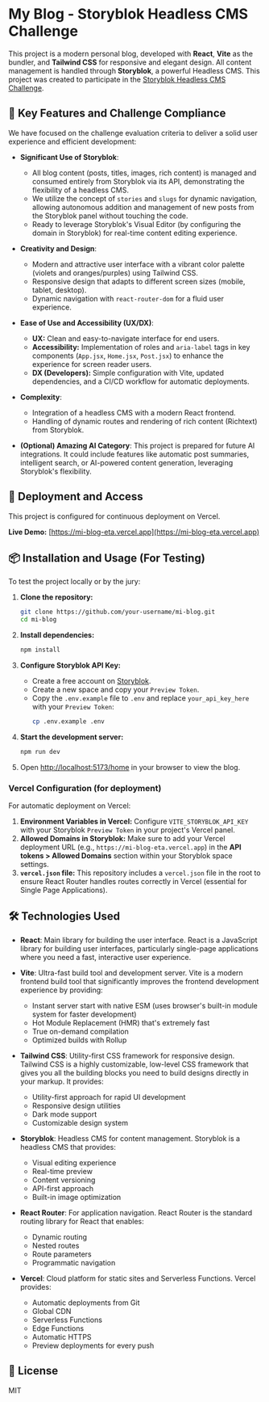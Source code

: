 # My Blog - Storyblok Headless CMS Challenge

This project is a modern personal blog, developed with **React**, **Vite** as the bundler, and **Tailwind CSS** for responsive and elegant design. All content management is handled through **Storyblok**, a powerful Headless CMS. This project was created to participate in the [Storyblok Headless CMS Challenge](https://dev.to/devteam/join-the-storyblok-headless-cms-challenge-3000-in-prizes-154n?).

## 🌟 Key Features and Challenge Compliance

We have focused on the challenge evaluation criteria to deliver a solid user experience and efficient development:

-   **Significant Use of Storyblok**:
    -   All blog content (posts, titles, images, rich content) is managed and consumed entirely from Storyblok via its API, demonstrating the flexibility of a headless CMS.
    -   We utilize the concept of `stories` and `slugs` for dynamic navigation, allowing autonomous addition and management of new posts from the Storyblok panel without touching the code.
    -   Ready to leverage Storyblok's Visual Editor (by configuring the domain in Storyblok) for real-time content editing experience.

-   **Creativity and Design**: 
    -   Modern and attractive user interface with a vibrant color palette (violets and oranges/purples) using Tailwind CSS.
    -   Responsive design that adapts to different screen sizes (mobile, tablet, desktop).
    -   Dynamic navigation with `react-router-dom` for a fluid user experience.

-   **Ease of Use and Accessibility (UX/DX)**:
    -   **UX:** Clean and easy-to-navigate interface for end users.
    -   **Accessibility:** Implementation of roles and `aria-label` tags in key components (`App.jsx`, `Home.jsx`, `Post.jsx`) to enhance the experience for screen reader users.
    -   **DX (Developers):** Simple configuration with Vite, updated dependencies, and a CI/CD workflow for automatic deployments.

-   **Complexity**:
    -   Integration of a headless CMS with a modern React frontend.
    -   Handling of dynamic routes and rendering of rich content (Richtext) from Storyblok.

-   **(Optional) Amazing AI Category**: This project is prepared for future AI integrations. It could include features like automatic post summaries, intelligent search, or AI-powered content generation, leveraging Storyblok's flexibility.

## 🚀 Deployment and Access

This project is configured for continuous deployment on Vercel.

**Live Demo:** [https://mi-blog-eta.vercel.app](https://mi-blog-eta.vercel.app)

## 📦 Installation and Usage (For Testing)

To test the project locally or by the jury:

1.  **Clone the repository:**
    ```bash
    git clone https://github.com/your-username/mi-blog.git
    cd mi-blog
    ```

2.  **Install dependencies:**
    ```bash
    npm install
    ```

3.  **Configure Storyblok API Key:**
    -   Create a free account on [Storyblok](https://www.storyblok.com/).
    -   Create a new space and copy your `Preview Token`.
    -   Copy the `.env.example` file to `.env` and replace `your_api_key_here` with your `Preview Token`:
        ```bash
        cp .env.example .env
        ```

4.  **Start the development server:**
    ```bash
    npm run dev
    ```

5.  Open [http://localhost:5173/home](http://localhost:5173/home) in your browser to view the blog.

### **Vercel Configuration (for deployment)**

For automatic deployment on Vercel:

1.  **Environment Variables in Vercel:** Configure `VITE_STORYBLOK_API_KEY` with your Storyblok `Preview Token` in your project's Vercel panel.
2.  **Allowed Domains in Storyblok:** Make sure to add your Vercel deployment URL (e.g., `https://mi-blog-eta.vercel.app`) in the **API tokens > Allowed Domains** section within your Storyblok space settings.
3.  **`vercel.json` file:** This repository includes a `vercel.json` file in the root to ensure React Router handles routes correctly in Vercel (essential for Single Page Applications).

## 🛠 Technologies Used

-   **React**: Main library for building the user interface. React is a JavaScript library for building user interfaces, particularly single-page applications where you need a fast, interactive user experience.

-   **Vite**: Ultra-fast build tool and development server. Vite is a modern frontend build tool that significantly improves the frontend development experience by providing:
    - Instant server start with native ESM (uses browser's built-in module system for faster development)
    - Hot Module Replacement (HMR) that's extremely fast
    - True on-demand compilation
    - Optimized builds with Rollup

-   **Tailwind CSS**: Utility-first CSS framework for responsive design. Tailwind CSS is a highly customizable, low-level CSS framework that gives you all the building blocks you need to build designs directly in your markup. It provides:
    - Utility-first approach for rapid UI development
    - Responsive design utilities
    - Dark mode support
    - Customizable design system

-   **Storyblok**: Headless CMS for content management. Storyblok is a headless CMS that provides:
    - Visual editing experience
    - Real-time preview
    - Content versioning
    - API-first approach
    - Built-in image optimization

-   **React Router**: For application navigation. React Router is the standard routing library for React that enables:
    - Dynamic routing
    - Nested routes
    - Route parameters
    - Programmatic navigation

-   **Vercel**: Cloud platform for static sites and Serverless Functions. Vercel provides:
    - Automatic deployments from Git
    - Global CDN
    - Serverless Functions
    - Edge Functions
    - Automatic HTTPS
    - Preview deployments for every push

## 📜 License

MIT
